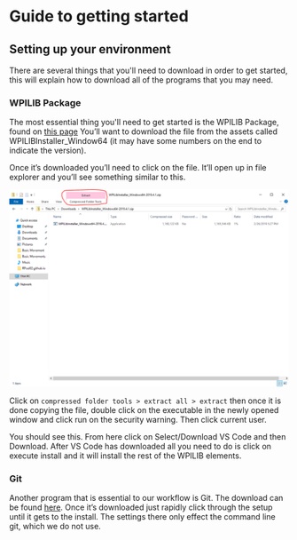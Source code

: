 # Guide to getting started

## Setting up your environment

There are several things that you'll need to download in order to get started, this will explain how to download all of the programs that you may need.

### WPILIB Package

The most essential thing you'll need to get started is the WPILIB Package, found on [this page](https://github.com/wpilibsuite/allwpilib/releases) You’ll want to download the file from the assets called WPILIBInstaller_Window64 (it may have some numbers on the end to indicate the version).

Once it’s downloaded you’ll need to click on the file. It’ll open up in file explorer and you’ll see something similar to this.

![](https://github.com/CarmelRobotics/getting-started/blob/master/pics/wpilib_zip.PNG)

Click on ```compressed folder tools > extract all > extract``` then once it is done copying the file, double click on the executable in the newly opened window and click run on the security warning. Then click current user.

You should see this. From here click on Select/Download VS Code and then Download. After VS Code has downloaded all you need to do is click on execute install and it will install the rest of the WPILIB elements.

### Git

Another program that is essential to our workflow is Git. The download can be found [here](https://git-scm.com/download/win). Once it’s downloaded just rapidly click through the setup until it gets to the install. The settings there only effect the command line git, which we do not use.
